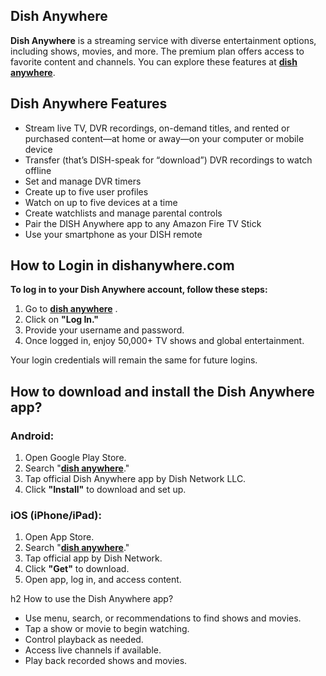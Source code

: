 ## Dish Anywhere



**Dish Anywhere** is a streaming service with diverse entertainment options, including shows, movies, and more. The premium plan offers access to favorite content and channels. You can explore these features at **[dish anywhere]()**.


## Dish Anywhere Features

* Stream live TV, DVR recordings, on-demand titles, and rented or purchased content—at home or away—on your computer or mobile device
* Transfer (that’s DISH-speak for “download”) DVR recordings to watch offline
* Set and manage DVR timers
* Create up to five user profiles
* Watch on up to five devices at a time
* Create watchlists and manage parental controls
* Pair the DISH Anywhere app to any Amazon Fire TV Stick
* Use your smartphone as your DISH remote


## How to Login in dishanywhere.com

**To log in to your Dish Anywhere account, follow these steps:**

1. Go to **[dish anywhere]()** .
2. Click on **"Log In."**
3. Provide your username and password.
4. Once logged in, enjoy 50,000+ TV shows and global entertainment.

Your login credentials will remain the same for future logins.


## How to download and install the Dish Anywhere app?


### Android:

1. Open Google Play Store.
2. Search "**[dish anywhere]()**."
3. Tap official Dish Anywhere app by Dish Network LLC.
4. Click **"Install"** to download and set up.


### iOS (iPhone/iPad):


1. Open App Store.
2. Search "**[dish anywhere]()**."
3. Tap official app by Dish Network.
4. Click **"Get"** to download.
5. Open app, log in, and access content.


h2 How to use the Dish Anywhere app?

* Use menu, search, or recommendations to find shows and movies.
* Tap a show or movie to begin watching.
* Control playback as needed.
* Access live channels if available.
* Play back recorded shows and movies.
